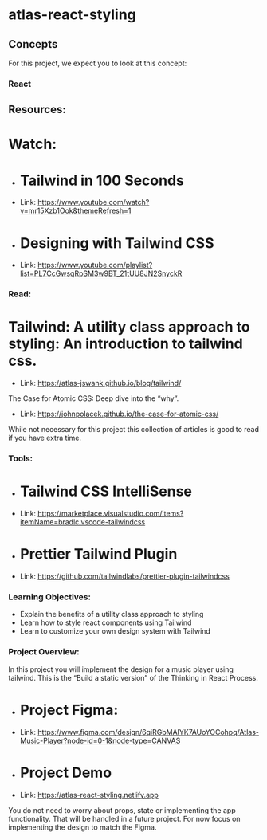 # atlas-react-styling

## Concepts
For this project, we expect you to look at this concept:

### React
## Resources:
# Watch:

- # Tailwind in 100 Seconds
- Link: https://www.youtube.com/watch?v=mr15Xzb1Ook&themeRefresh=1

- # Designing with Tailwind CSS
- Link: https://www.youtube.com/playlist?list=PL7CcGwsqRpSM3w9BT_21tUU8JN2SnyckR

### Read:

# Tailwind: A utility class approach to styling: An introduction to tailwind css.
- Link: https://atlas-jswank.github.io/blog/tailwind/

The Case for Atomic CSS: Deep dive into the “why”. 
- Link: https://johnpolacek.github.io/the-case-for-atomic-css/

While not necessary for this project this collection of articles is good to read if you have extra time.

### Tools:

- # Tailwind CSS IntelliSense
- Link: https://marketplace.visualstudio.com/items?itemName=bradlc.vscode-tailwindcss

- # Prettier Tailwind Plugin
- Link: https://github.com/tailwindlabs/prettier-plugin-tailwindcss

### Learning Objectives:

- Explain the benefits of a utility class approach to styling
- Learn how to style react components using Tailwind
- Learn to customize your own design system with Tailwind

### Project Overview:
In this project you will implement the design for a music player using tailwind. This is the “Build a static version” of the Thinking in React Process.

- # Project Figma:
- Link: https://www.figma.com/design/6qiRGbMAIYK7AUoYOCohpq/Atlas-Music-Player?node-id=0-1&node-type=CANVAS
- # Project Demo
- Link: https://atlas-react-styling.netlify.app

You do not need to worry about props, state or implementing the app functionality. That will be handled in a future project. For now focus on implementing the design to match the Figma.
